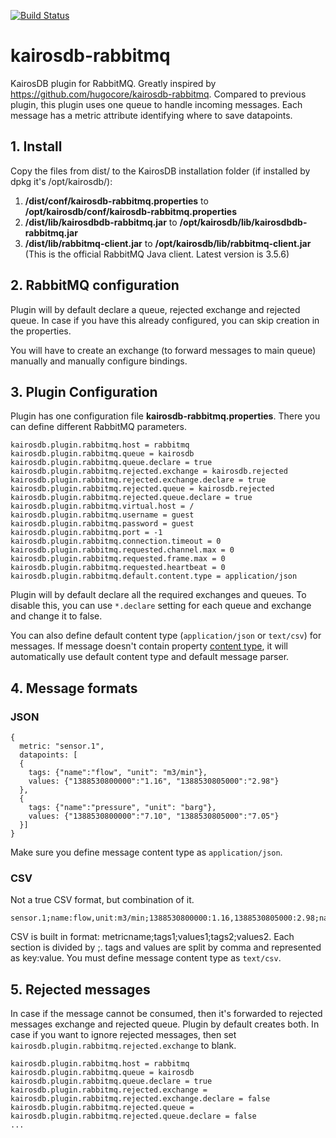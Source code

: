 [![Build Status](https://travis-ci.org/FrEaKmAn/kairosdb-rabbitmq.svg)](https://travis-ci.org/FrEaKmAn/kairosdb-rabbitmq)

# kairosdb-rabbitmq
KairosDB plugin for RabbitMQ. Greatly inspired by https://github.com/hugocore/kairosdb-rabbitmq. Compared to previous plugin, this plugin uses one queue to handle incoming messages. Each message has a metric attribute identifying where to save datapoints.  

## 1. Install ##

Copy the files from dist/ to the KairosDB installation folder (if installed by dpkg it's /opt/kairosdb/):

1. **/dist/conf/kairosdb-rabbitmq.properties** to **/opt/kairosdb/conf/kairosdb-rabbitmq.properties**
2. **/dist/lib/kairosdbdb-rabbitmq.jar** to **/opt/kairosdb/lib/kairosdbdb-rabbitmq.jar**
3. **/dist/lib/rabbitmq-client.jar** to **/opt/kairosdb/lib/rabbitmq-client.jar** (This is the official RabbitMQ Java client. Latest version is 3.5.6)

## 2. RabbitMQ configuration

Plugin will by default declare a queue, rejected exchange and rejected queue. In case if you have this already configured, you can skip creation in the properties. 

You will have to create an exchange (to forward messages to main queue) manually and manually configure bindings. 

## 3. Plugin Configuration ##

Plugin has one configuration file **kairosdb-rabbitmq.properties**. There you can define different RabbitMQ parameters.

    kairosdb.plugin.rabbitmq.host = rabbitmq
    kairosdb.plugin.rabbitmq.queue = kairosdb
    kairosdb.plugin.rabbitmq.queue.declare = true
    kairosdb.plugin.rabbitmq.rejected.exchange = kairosdb.rejected
    kairosdb.plugin.rabbitmq.rejected.exchange.declare = true
    kairosdb.plugin.rabbitmq.rejected.queue = kairosdb.rejected
    kairosdb.plugin.rabbitmq.rejected.queue.declare = true
    kairosdb.plugin.rabbitmq.virtual.host = /
    kairosdb.plugin.rabbitmq.username = guest
    kairosdb.plugin.rabbitmq.password = guest
    kairosdb.plugin.rabbitmq.port = -1
    kairosdb.plugin.rabbitmq.connection.timeout = 0
    kairosdb.plugin.rabbitmq.requested.channel.max = 0
    kairosdb.plugin.rabbitmq.requested.frame.max = 0
    kairosdb.plugin.rabbitmq.requested.heartbeat = 0
    kairosdb.plugin.rabbitmq.default.content.type = application/json
    
Plugin will by default declare all the required exchanges and queues. To disable this, you can use `*.declare` setting for each queue and exchange and change it to false.

You can also define default content type (`application/json` or `text/csv`) for messages. If message doesn't contain property [content type](http://www.rabbitmq.com/releases/rabbitmq-java-client/current-javadoc/), it will automatically use default content type and default message parser.

## 4. Message formats ##

### JSON ###

    {
      metric: "sensor.1",
      datapoints: [
      {
        tags: {"name":"flow", "unit": "m3/min"},
        values: {"1388530800000":"1.16", "1388530805000":"2.98"}
      },
      {
        tags: {"name":"pressure", "unit": "barg"},
        values: {"1388530800000":"7.10", "1388530805000":"7.05"}
      }]
    }
    
Make sure you define message content type as `application/json`.
    
### CSV ###

Not a true CSV format, but combination of it.

    sensor.1;name:flow,unit:m3/min;1388530800000:1.16,1388530805000:2.98;name:pressure,unit:barg;1388530800000:7.10,1388530805000:7.05
    
CSV is built in format: metricname;tags1;values1;tags2;values2. Each section is divided by ;. tags and values are split by comma and represented as key:value. You must define message content type as `text/csv`.

## 5. Rejected messages ##

In case if the message cannot be consumed, then it's forwarded to rejected messages exchange and rejected queue. Plugin by default creates both. In case if you want to ignore rejected messages, then set `kairosdb.plugin.rabbitmq.rejected.exchange` to blank.

    kairosdb.plugin.rabbitmq.host = rabbitmq
    kairosdb.plugin.rabbitmq.queue = kairosdb
    kairosdb.plugin.rabbitmq.queue.declare = true
    kairosdb.plugin.rabbitmq.rejected.exchange = 
    kairosdb.plugin.rabbitmq.rejected.exchange.declare = false
    kairosdb.plugin.rabbitmq.rejected.queue = 
    kairosdb.plugin.rabbitmq.rejected.queue.declare = false
    ...